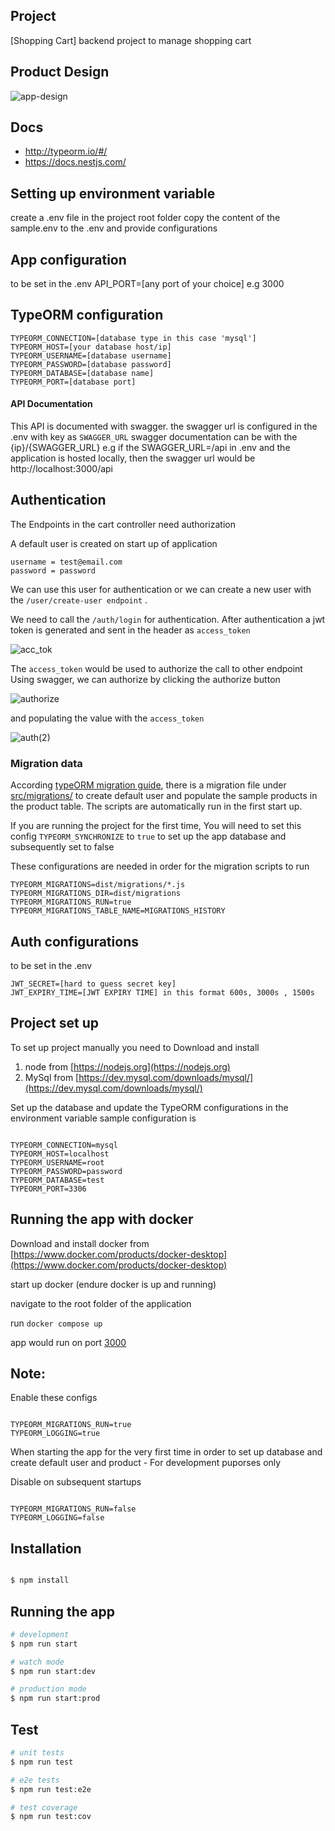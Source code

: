 ## Project

[Shopping Cart] backend project to manage shopping cart

## Product Design

<!-- ![app-design](https://user-images.githubusercontent.com/33487350/140169499-e3238f6e-3dbf-4177-9145-75a7a43a1a35.jpg) -->
<!-- ![app-design](https://user-images.githubusercontent.com/33487350/140169943-c08814f6-e1aa-460d-ba8d-6806420bf3b5.jpg) -->
![app-design](https://user-images.githubusercontent.com/33487350/140170092-3e213c76-2331-4400-87aa-6edcf36e666d.jpg)
## Docs
* http://typeorm.io/#/
* https://docs.nestjs.com/

## Setting up environment variable
create a .env file in the project root folder
copy the content of the sample.env to the .env and provide configurations

## App configuration
to be set in the .env
API_PORT=[any port of your choice] e.g 3000
## TypeORM configuration
``` 
TYPEORM_CONNECTION=[database type in this case 'mysql']
TYPEORM_HOST=[your database host/ip]
TYPEORM_USERNAME=[database username]
TYPEORM_PASSWORD=[database password]
TYPEORM_DATABASE=[database name]
TYPEORM_PORT=[database port]

```

#### API Documentation
This API is documented with swagger.
the swagger url is configured in the .env with key as `SWAGGER_URL`
swagger documentation can be with the {ip}/{SWAGGER_URL}
e.g if the SWAGGER_URL=/api in .env and the application is hosted locally,
then the swagger url would be http://localhost:3000/api

## Authentication

The Endpoints in the cart controller need authorization

A default user is created on start up of application
``` 
username = test@email.com
password = password 
```

We can use this user for authentication or we can create a new user with the ` /user/create-user endpoint ` .

We need to call the ` /auth/login ` for authentication.
After authentication a jwt token is generated and sent in the header as `access_token`

![acc_tok](https://user-images.githubusercontent.com/33487350/139799401-73457b9a-18bd-44d2-bd50-00112e9cc548.jpg)




The `access_token` would be used to authorize the call to other endpoint
Using swagger, we can authorize by clicking the authorize button 

![authorize](https://user-images.githubusercontent.com/33487350/139799723-1f19ca22-3537-436a-8cc1-dba205170777.jpg)


and populating the value with the `access_token`

![auth(2)](https://user-images.githubusercontent.com/33487350/139798942-2159e5d8-cf2d-44f0-a0fc-9a3f1fa0cbe2.jpg)

### Migration data

According [typeORM migration guide](https://github.com/typeorm/typeorm/blob/master/docs/migrations.md),
there is a migration file under [src/migrations/](src/migrations) to create default user and populate the sample products in the product table.
The scripts are automatically run in the first start up.

If you are running the project for the first time,
You will need to set this config `TYPEORM_SYNCHRONIZE` to `true` to set up the app database and subsequently set to false

These configurations are needed in order for the migration scripts to run

```
TYPEORM_MIGRATIONS=dist/migrations/*.js
TYPEORM_MIGRATIONS_DIR=dist/migrations
TYPEORM_MIGRATIONS_RUN=true
TYPEORM_MIGRATIONS_TABLE_NAME=MIGRATIONS_HISTORY 
```

## Auth configurations
to be set in the .env
``` 
JWT_SECRET=[hard to guess secret key]
JWT_EXPIRY_TIME=[JWT EXPIRY TIME] in this format 600s, 3000s , 1500s 
```

## Project set up
To set up project manually you need to 
Download and install 
1. node from [https://nodejs.org](https://nodejs.org)
2. MySql from [https://dev.mysql.com/downloads/mysql/](https://dev.mysql.com/downloads/mysql/)

Set up the database and update the TypeORM configurations in the environment variable 
sample configuration is 

```

TYPEORM_CONNECTION=mysql
TYPEORM_HOST=localhost
TYPEORM_USERNAME=root
TYPEORM_PASSWORD=password
TYPEORM_DATABASE=test
TYPEORM_PORT=3306

 ```

 ## Running the app with docker
 Download and install docker from [https://www.docker.com/products/docker-desktop](https://www.docker.com/products/docker-desktop)

 start up docker (endure docker is up and running)

 navigate to the root folder of the application

 run ` docker compose up `

 app would run on port [3000](http://localhost:3000/api/)

 ## Note:
 Enable these configs

 ```

TYPEORM_MIGRATIONS_RUN=true
TYPEORM_LOGGING=true

 ```

 When starting the app for the very first time 
 in order to set up database and create default user and product - For development puporses only

 Disable on subsequent startups 
```

TYPEORM_MIGRATIONS_RUN=false
TYPEORM_LOGGING=false

 ```

 ## Installation

```bash

$ npm install

```
## Running the app

```bash
# development
$ npm run start

# watch mode
$ npm run start:dev

# production mode
$ npm run start:prod
```

## Test

```bash
# unit tests
$ npm run test

# e2e tests
$ npm run test:e2e

# test coverage
$ npm run test:cov
```

